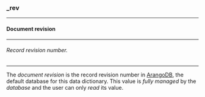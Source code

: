 ### _rev



------
#### Document revision



------
###### Record revision number.



------
The *document revision* is the record revision number in [ArangoDB](https://www.arangodb.com), the default database for this data dictionary. This value is *fully managed* by the *database* and the user can only *read* its value.
